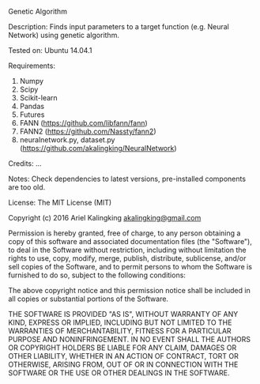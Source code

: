 Genetic Algorithm

Description:
Finds input parameters to a target function (e.g. Neural Network) using genetic algorithm.

Tested on:
Ubuntu 14.04.1

Requirements:
1. Numpy
2. Scipy
3. Scikit-learn
4. Pandas
5. Futures
6. FANN                         (https://github.com/libfann/fann)
7. FANN2                        (https://github.com/Nassty/fann2)
8. neuralnetwork.py, dataset.py (https://github.com/akalingking/NeuralNetwork)

Credits:
...

Notes:
Check dependencies to latest versions, pre-installed components are too old.

License:
The MIT License (MIT)
 
Copyright (c) 2016 Ariel Kalingking <akalingking@gmail.com>
 
Permission is hereby granted, free of charge, to any person obtaining a copy 
of this software and associated documentation files (the "Software"), to deal 
in the Software without restriction, including without limitation the rights 
to use, copy, modify, merge, publish, distribute, sublicense, and/or sell copies 
of the Software, and to permit persons to whom the Software is furnished 
to do so, subject to the following conditions:
 
The above copyright notice and this permission notice shall be included in all 
copies or substantial portions of the Software.
 
THE SOFTWARE IS PROVIDED "AS IS", WITHOUT WARRANTY OF ANY KIND, EXPRESS OR 
IMPLIED, INCLUDING BUT NOT LIMITED TO THE WARRANTIES OF MERCHANTABILITY, 
FITNESS FOR A PARTICULAR PURPOSE AND NONINFRINGEMENT. IN NO EVENT SHALL THE 
AUTHORS OR COPYRIGHT HOLDERS BE LIABLE FOR ANY CLAIM, DAMAGES OR OTHER LIABILITY, 
WHETHER IN AN ACTION OF CONTRACT, TORT OR OTHERWISE, ARISING FROM, OUT OF OR IN 
CONNECTION WITH THE SOFTWARE OR THE USE OR OTHER DEALINGS IN THE SOFTWARE.
